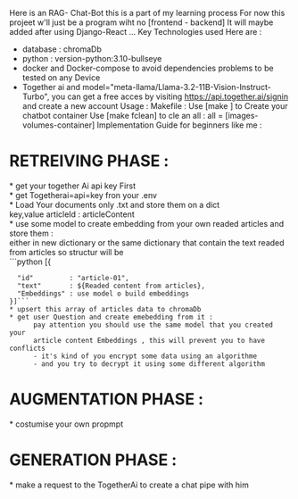 Here is an RAG- Chat-Bot  this is a part of my learning process
For now this  projeet w'll just be a program wiht no [frontend - backend]
It will maybe added after  using Django-React ...
Key Technologies used Here are :
 * database : chromaDb
 * python : version-python:3.10-bullseye
 * docker and Docker-compose to avoid dependencies problems to be tested on any Device
 * Together ai and  model="meta-llama/Llama-3.2-11B-Vision-Instruct-Turbo",
        you can get a free acces by visiting https://api.together.ai/signin and create a new account
Usage :
     Makefile : 
               Use [make ] to Create your chatbot container
               Use [make fclean] to cle an all : all = [images-volumes-container]
Implementation Guide for beginners like me :
<h1> RETREIVING PHASE : </h1>
   * get your together Ai api key  First </br>
   * get Togetherai=api=key fron your .env </br>
   * Load Your documents only .txt and store them on a dict </br>
     key,value articleId : articleContent </br>
   * use some model to create embedding from your own readed articles and store them :</br>
       either in new dictionary or the same dictionary that contain the text readed from articles so structur will be </br>
```python
    [{

      "id"         : "article-01",
      "text"       : ${Readed content from articles},
      "Embeddings" : use model o build embeddings
    }]```
    * upsert this array of articles data to chromaDb
    * get user Question and create emebedding from it : 
          pay attention you should use the same model that you created your 
          article content Embeddings , this will prevent you to have conflicts
          - it's kind of you encrypt some data using an algorithme
          - and you try to decrypt it using some different algorithm
    
  <h1> AUGMENTATION PHASE : </h1>
      * costumise your own propmpt
  <h1> GENERATION PHASE : </h1>
    * make a request to the TogetherAi to create a chat pipe with him
               